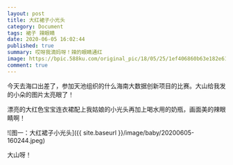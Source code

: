 ```yaml
---
layout: post
title: 大红裙子小光头
category: Document
tags: 裙子 辣眼睛
date: 2020-06-05 16:02:44
published: true
summary: 哎呀我滴妈呀！辣的眼睛通红
image: https://bpic.588ku.com/original_pic/18/05/25/1ef406860b63e182e6107d84bf511ee5.jpg
comment: true
---
```


今天去海口出差了，参加天池组织的什么海南大数据创新项目的比赛。大山给我发的小朵的图片太亮眼了！

漂亮的大红色宝宝连衣裙配上我姑娘的小光头再加上喝水用的奶瓶，画面美的辣眼睛啊！

![图一：大红裙子小光头]({{ site.baseurl }}/image/baby/20200605-160244.jpeg)

大山呀！
